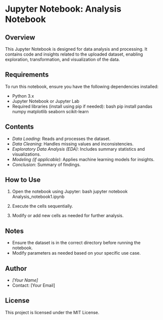# Jupyter Notebook: Analysis Notebook

## Overview
This Jupyter Notebook is designed for data analysis and processing. It contains code and insights related to the uploaded dataset, enabling exploration, transformation, and visualization of the data.

## Requirements
To run this notebook, ensure you have the following dependencies installed:
- Python 3.x
- Jupyter Notebook or Jupyter Lab
- Required libraries (install using pip if needed):
  bash
  pip install pandas numpy matplotlib seaborn scikit-learn
  

## Contents
- *Data Loading*: Reads and processes the dataset.
- *Data Cleaning*: Handles missing values and inconsistencies.
- *Exploratory Data Analysis (EDA)*: Includes summary statistics and visualizations.
- *Modeling (if applicable)*: Applies machine learning models for insights.
- *Conclusion*: Summary of findings.

## How to Use
1. Open the notebook using Jupyter:
   bash
   jupyter notebook Analysis_notebook1.ipynb
   
2. Execute the cells sequentially.
3. Modify or add new cells as needed for further analysis.

## Notes
- Ensure the dataset is in the correct directory before running the notebook.
- Modify parameters as needed based on your specific use case.

## Author
- *[Your Name]*
- Contact: [Your Email]

## License
This project is licensed under the MIT License.
